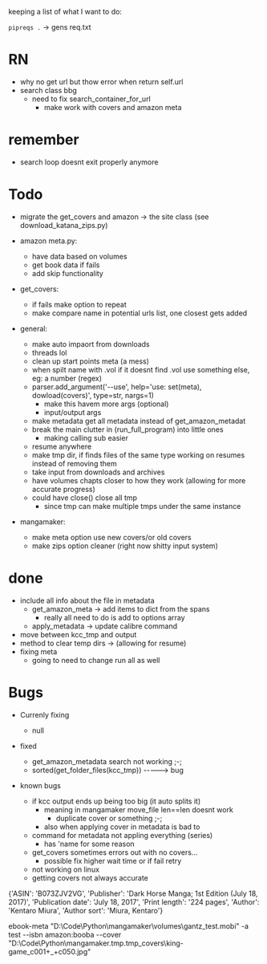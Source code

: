 keeping a list of what I want to do:

`pipreqs .` -> gens req.txt

# RN
- why no get url but thow error when return self.url
- search class bbg
    - need to fix search_container_for_url
        - make work with covers and amazon meta

# remember
- search loop doesnt exit properly anymore

# Todo
- migrate the get_covers and amazon -> the site class (see download_katana_zips.py)

- amazon meta.py:
    - have data based on volumes
    - get book data if fails
    - add skip functionality

- get_covers:
    - if fails make option to repeat
    - make compare name in potential urls list, one closest gets added

- general:
    - make auto impaort from downloads
    - threads lol
    - clean up start points meta (a mess)
    - when spilt name with .vol if it doesnt find .vol use something else, eg: a number (regex)
    -  parser.add_argument('--use', help='use: set(meta), dowload(covers)', type=str, nargs=1)
        - make this havem more args (optional)
        - input/output args
    - make metadata get all metadata instead of get_amazon_metadat
    - break the main clutter in (run_full_program) into little ones
        - making calling sub easier
    - resume anywhere 
    - make tmp dir, if finds files of the same type working on resumes instead of removing them
    - take input from downloads and archives
    - have volumes chapts closer to how they work (allowing for more accurate progress)
    - could have close() close all tmp
        - since tmp can make multiple tmps under the same instance

- mangamaker:
    - make meta option use new covers/or old covers
    - make zips option cleaner (right now shitty input system)

# done
- include all info about the file in metadata
    - get_amazon_meta -> add items to dict from the spans
        - really all need to do is add to options array
    - apply_metadata -> update calibre command
- move between kcc_tmp and output
- method to clear temp dirs -> (allowing for resume)
- fixing meta
    - going to need to change run all as well

# Bugs 
- Currenly fixing
    - null

- fixed
    - get_amazon_metadata search not working ;-;
    - sorted(get_folder_files(kcc_tmp)) -----> bug

- known bugs
    - if kcc output ends up being too big (it auto splits it)
        - meaning in mangamaker move_file len==len doesnt work
            - duplicate cover or something ;-;
        - also when applying cover in metadata is bad to
    - command for metadata not appling everything (series)
        - has 'name for some reason
    - get_covers sometimes errors out with no covers...
        - possible fix higher wait time or if fail retry
    - not working on linux
    - getting covers not always accurate

 
  

{'ASIN': 'B073ZJV2VG', 'Publisher': 'Dark Horse Manga; 1st Edition (July 18, 2017)', 'Publication date': 'July 18, 2017', 'Print length': '224 pages', 'Author': 'Kentaro Miura', 'Author sort': 'Miura, Kentaro'}

ebook-meta "D:\Code\Python\mangamaker\volumes\gantz_test.mobi" -a test --isbn amazon:booba --cover "D:\Code\Python\mangamaker\.tmp\.tmp_covers\king-game_c001+_+c050.jpg"

